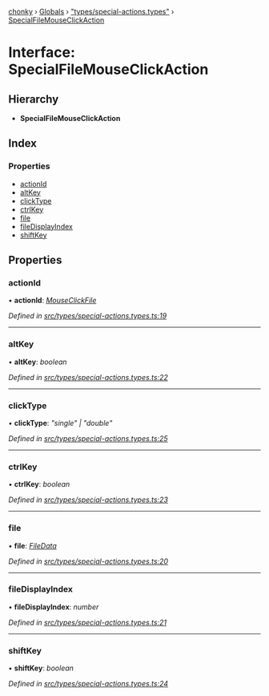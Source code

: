 [chonky](../README.md) › [Globals](../globals.md) › ["types/special-actions.types"](../modules/_types_special_actions_types_.md) › [SpecialFileMouseClickAction](_types_special_actions_types_.specialfilemouseclickaction.md)

# Interface: SpecialFileMouseClickAction

## Hierarchy

* **SpecialFileMouseClickAction**

## Index

### Properties

* [actionId](_types_special_actions_types_.specialfilemouseclickaction.md#actionid)
* [altKey](_types_special_actions_types_.specialfilemouseclickaction.md#altkey)
* [clickType](_types_special_actions_types_.specialfilemouseclickaction.md#clicktype)
* [ctrlKey](_types_special_actions_types_.specialfilemouseclickaction.md#ctrlkey)
* [file](_types_special_actions_types_.specialfilemouseclickaction.md#file)
* [fileDisplayIndex](_types_special_actions_types_.specialfilemouseclickaction.md#filedisplayindex)
* [shiftKey](_types_special_actions_types_.specialfilemouseclickaction.md#shiftkey)

## Properties

###  actionId

• **actionId**: *[MouseClickFile](../enums/_types_special_actions_types_.specialaction.md#mouseclickfile)*

*Defined in [src/types/special-actions.types.ts:19](https://github.com/TimboKZ/Chonky/blob/603fef8/src/types/special-actions.types.ts#L19)*

___

###  altKey

• **altKey**: *boolean*

*Defined in [src/types/special-actions.types.ts:22](https://github.com/TimboKZ/Chonky/blob/603fef8/src/types/special-actions.types.ts#L22)*

___

###  clickType

• **clickType**: *"single" | "double"*

*Defined in [src/types/special-actions.types.ts:25](https://github.com/TimboKZ/Chonky/blob/603fef8/src/types/special-actions.types.ts#L25)*

___

###  ctrlKey

• **ctrlKey**: *boolean*

*Defined in [src/types/special-actions.types.ts:23](https://github.com/TimboKZ/Chonky/blob/603fef8/src/types/special-actions.types.ts#L23)*

___

###  file

• **file**: *[FileData](_types_files_types_.filedata.md)*

*Defined in [src/types/special-actions.types.ts:20](https://github.com/TimboKZ/Chonky/blob/603fef8/src/types/special-actions.types.ts#L20)*

___

###  fileDisplayIndex

• **fileDisplayIndex**: *number*

*Defined in [src/types/special-actions.types.ts:21](https://github.com/TimboKZ/Chonky/blob/603fef8/src/types/special-actions.types.ts#L21)*

___

###  shiftKey

• **shiftKey**: *boolean*

*Defined in [src/types/special-actions.types.ts:24](https://github.com/TimboKZ/Chonky/blob/603fef8/src/types/special-actions.types.ts#L24)*
